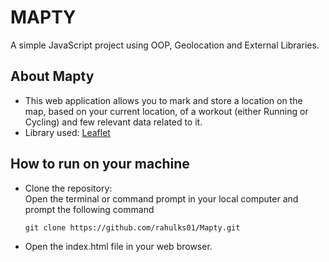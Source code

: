 # MAPTY
A simple JavaScript project using OOP, Geolocation and External Libraries. 

## About Mapty
- This web application allows you to mark and store a location on the map, based on your current location, of a workout (either Running or Cycling) and few relevant data related to it.<br>
- Library used: [Leaflet](https://leafletjs.com/)

## How to run on your machine
- Clone the repository:
  <br>Open the terminal or command prompt in your local computer and prompt the following command
  ```
  git clone https://github.com/rahulks01/Mapty.git
  ```
- Open the index.html file in your web browser.
